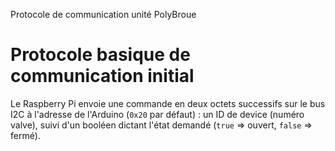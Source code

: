 Protocole de communication unité PolyBroue

# Protocole basique de communication initial
Le Raspberry Pi envoie une commande en deux octets successifs sur le bus I2C à l'adresse de l'Arduino (`0x20` par défaut) : un ID de device (numéro valve), suivi d'un booléen dictant l'état demandé (`true` => ouvert, `false` => fermé).
